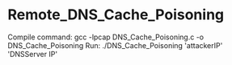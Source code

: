 # Remote_DNS_Cache_Poisoning
Compile command:
 gcc -lpcap DNS_Cache_Poisoning.c -o DNS_Cache_Poisoning
Run:
 ./DNS_Cache_Poisoning 'attackerIP' 'DNSServer IP'
